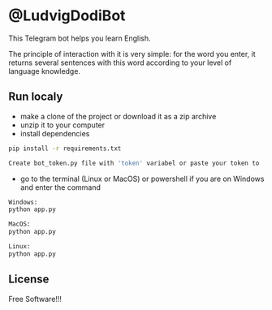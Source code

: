 # @LudvigDodiBot

This Telegram bot helps you learn English.

The principle of interaction with it is very simple: for the word you enter, it returns several sentences with this word according to your level of language knowledge.



## Run localy
- make a clone of the project or download it as a zip archive
- unzip it to your computer
- install dependencies 

```sh
pip install -r requirements.txt
```

```sh
Create bot_token.py file with 'token' variabel or paste your token to 'token' in app.py file (7 row)
```

- go to the terminal (Linux or MacOS) or powershell if you are on Windows and enter the command

```sh
Windows:
python app.py
```

```sh
MacOS:
python app.py
```
```sh
Linux:
python app.py
```


## License

Free Software!!!

